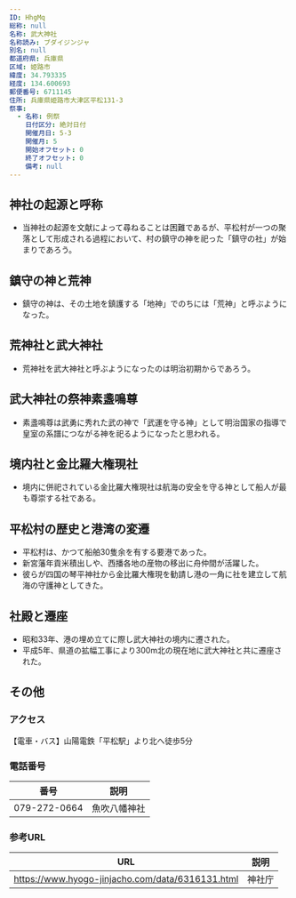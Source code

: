 ```yaml
---
ID: HhgMq
総称: null
名称: 武大神社
名称読み: ブダイジンジャ
別名: null
都道府県: 兵庫県
区域: 姫路市
緯度: 34.793335
経度: 134.600693
郵便番号: 6711145
住所: 兵庫県姫路市大津区平松131-3
祭事:
  - 名称: 例祭
    日付区分: 絶対日付
    開催月日: 5-3
    開催月: 5
    開始オフセット: 0
    終了オフセット: 0
    備考: null
---
```


## 神社の起源と呼称

- 当神社の起源を文献によって尋ねることは困難であるが、平松村が一つの聚落として形成される過程において、村の鎮守の神を祀った「鎮守の社」が始まりであろう。

## 鎮守の神と荒神

- 鎮守の神は、その土地を鎮護する「地神」でのちには「荒神」と呼ぶようになった。

## 荒神社と武大神社

- 荒神社を武大神社と呼ぶようになったのは明治初期からであろう。

## 武大神社の祭神素盞鳴尊

- 素盞鳴尊は武勇に秀れた武の神で「武運を守る神」として明治国家の指導で皇室の系譜につながる神を祀るようになったと思われる。

## 境内社と金比羅大権現社

- 境内に併祀されている金比羅大権現社は航海の安全を守る神として船人が最も尊崇する社である。

## 平松村の歴史と港湾の変遷

- 平松村は、かつて船舶30隻余を有する要港であった。
- 新宮藩年貢米積出しや、西播各地の産物の移出に舟仲間が活躍した。
- 彼らが四国の琴平神社から金比羅大権現を勧請し港の一角に社を建立して航海の守護神としてきた。

## 社殿と遷座

- 昭和33年、港の埋め立てに際し武大神社の境内に遷された。
- 平成5年、県道の拡幅工事により300m北の現在地に武大神社と共に遷座された。

## その他

### アクセス

【電車・バス】山陽電鉄「平松駅」より北へ徒歩5分

### 電話番号

| 番号         | 説明         |
| ------------ | ------------ |
| 079-272-0664 | 魚吹八幡神社 |

### 参考URL

| URL                                              | 説明   |
| ------------------------------------------------ | ------ |
| https://www.hyogo-jinjacho.com/data/6316131.html | 神社庁 |
